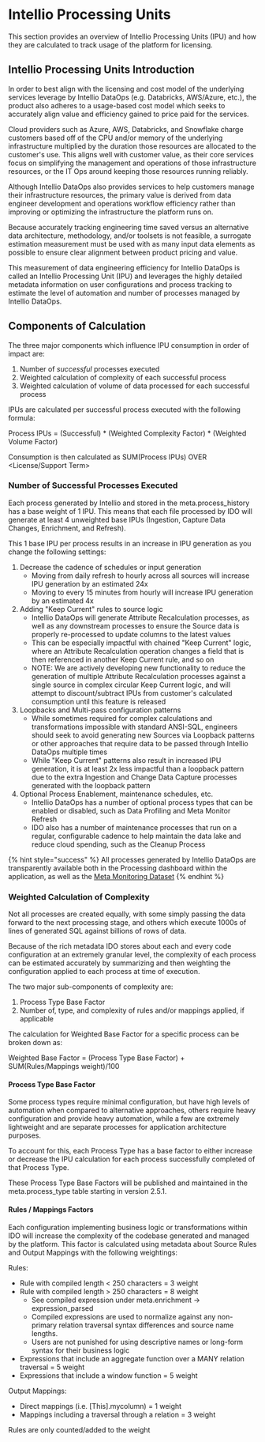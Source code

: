 # Intellio Processing Units

This section provides an overview of Intellio Processing Units (IPU) and how they are calculated to track usage of the platform for licensing.

## Intellio Processing Units Introduction

In order to best align with the licensing and cost model of the underlying services leverage by Intellio DataOps (e.g. Databricks, AWS/Azure, etc.), the product also adheres to a usage-based cost model which seeks to accurately align value and efficiency gained to price paid for the services.

Cloud providers such as Azure, AWS, Databricks, and Snowflake charge customers based off of the CPU and/or memory of the underlying infrastructure multiplied by the duration those resources are allocated to the customer's use. This aligns well with customer value, as their core services focus on simplifying the management and operations of those infrastructure resources, or the IT Ops around keeping those resources running reliably.

Although Intellio DataOps also provides services to help customers manage their infrastructure resources, the primary value is derived from data engineer development and operations workflow efficiency rather than improving or optimizing the infrastructure the platform runs on.

Because accurately tracking engineering time saved versus an alternative data architecture, methodology, and/or toolsets is not feasible, a surrogate estimation measurement must be used with as many input data elements as possible to ensure clear alignment between product pricing and value.

This measurement of data engineering efficiency for Intellio DataOps is called an Intellio Processing Unit (IPU) and leverages the highly detailed metadata information on user configurations and process tracking to estimate the level of automation and number of processes managed by Intellio DataOps.

## Components of Calculation

The three major components which influence IPU consumption in order of impact are:

1. Number of _successful_ processes executed
2. Weighted calculation of complexity of each successful process
3. Weighted calculation of volume of data processed for each successful process

IPUs are calculated per successful process executed with the following formula:

Process IPUs = (Successful) \* (Weighted Complexity Factor) \* (Weighted Volume Factor)

Consumption is then calculated as SUM(Process IPUs) OVER \<License/Support Term>

### Number of Successful Processes Executed

Each process generated by Intellio and stored in the meta.process\_history has a base weight of 1 IPU. This means that each file processed by IDO will generate at least 4 unweighted base IPUs (Ingestion, Capture Data Changes, Enrichment, and Refresh).

This 1 base IPU per process results in an increase in IPU generation as you change the following settings:

1. Decrease the cadence of schedules or input generation
   * Moving from daily refresh to hourly across all sources will increase IPU generation by an estimated 24x
   * Moving to every 15 minutes from hourly will increase IPU generation by an estimated 4x
2. Adding "Keep Current" rules to source logic
   * Intellio DataOps will generate Attribute Recalculation processes, as well as any downstream processes to ensure the Source data is properly re-processed to update columns to the latest values
   * This can be especially impactful with chained "Keep Current" logic, where an Attribute Recalculation operation changes a field that is then referenced in another Keep Current rule, and so on
   * NOTE: We are actively developing new functionality to reduce the generation of multiple Attribute Recalculation processes against a single source in complex circular Keep Current logic, and will attempt to discount/subtract IPUs from customer's calculated consumption until this feature is released
3. Loopbacks and Multi-pass configuration patterns
   * While sometimes required for complex calculations and transformations impossible with standard ANSI-SQL, engineers should seek to avoid generating new Sources via Loopback patterns or other approaches that require data to be passed through Intellio DataOps multiple times
   * While "Keep Current" patterns also result in increased IPU generation, it is at least 2x less impactful than a loopback pattern due to the extra Ingestion and Change Data Capture processes generated with the loopback pattern
4. Optional Process Enablement, maintenance schedules, etc.
   * Intellio DataOps has a number of optional process types that can be enabled or disabled, such as Data Profiling and Meta Monitor Refresh
   * IDO also has a number of maintenance processes that run on a regular, configurable cadence to help maintain the data lake and reduce cloud spending, such as the Cleanup Process

{% hint style="success" %}
All processes generated by Intellio DataOps are transparently available both in the Processing dashboard within the application, as well as the [Meta Monitoring Dataset](metadata-monitoring-dataset.md)
{% endhint %}

### Weighted Calculation of Complexity

Not all processes are created equally, with some simply passing the data forward to the next processing stage, and others which execute 1000s of lines of generated SQL against billions of rows of data.

Because of the rich metadata IDO stores about each and every code configuration at an extremely granular level, the complexity of each process can be estimated accurately by summarizing and then weighting the configuration applied to each process at time of execution.

The two major sub-components of complexity are:

1. Process Type Base Factor
2. Number of, type, and complexity of rules and/or mappings applied, if applicable

The calculation for Weighted Base Factor for a specific process can be broken down as:

Weighted Base Factor = (Process Type Base Factor) + SUM(Rules/Mappings weight)/100

#### Process Type Base Factor

Some process types require minimal configuration, but have high levels of automation when compared to alternative approaches, others require heavy configuration and provide heavy automation, while a few are extremely lightweight and are separate processes for application architecture purposes.

To account for this, each Process Type has a base factor to either increase or decrease the IPU calculation for each process successfully completed of that Process Type.

These Process Type Base Factors will be published and maintained in the meta.process\_type table starting in version 2.5.1.

#### Rules / Mappings Factors

Each configuration implementing business logic or transformations within IDO will increase the complexity of the codebase generated and managed by the platform. This factor is calculated using metadata about Source Rules and Output Mappings with the following weightings:

Rules:

* Rule with compiled length < 250 characters = 3 weight
* Rule with compiled length > 250 characters = 8 weight
  * See compiled expression under meta.enrichment -> expression\_parsed
  * Compiled expressions are used to normalize against any non-primary relation traversal syntax differences and source name lengths.
  * Users are not punished for using descriptive names or long-form syntax for their business logic
* Expressions that include an aggregate function over a MANY relation traversal = 5 weight
* Expressions that include a window function = 5 weight

Output Mappings:

* Direct mappings (i.e. \[This].mycolumn) = 1 weight
* Mappings including a traversal through a relation = 3 weight

Rules are only counted/added to the weight&#x20;
